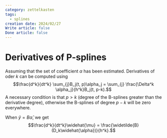 ```yaml
---
category: zettelkasten
tags:
  - splines
creation date: 2024/02/27
Write article: false
Done article: false
---
```

# Derivatives of P-splines

Assuming that the set of coefficient $\alpha$ has been estimated. Derivatives of oder $k$ can be computed using
$$\frac{d^k}{dt^k} \sum_{j}B_j(t, p)\alpha_j = \sum_{j} \frac{\Delta^k \alpha_j}{h^k}B_j(t, p-k).$$
A necessary condition is that $p > k$ (degree of the B-splines greater than the derivative degree), otherwise the B-splines of degree $p - k$ will be zero everywhere.

When $\widehat{y} = B\widehat{\alpha}$, we get
$$\frac{d^k}{dt^k}\widehat{\mu} = \frac{\widetilde{B}(D_k\widehat{\alpha})}{h^k}.$$



